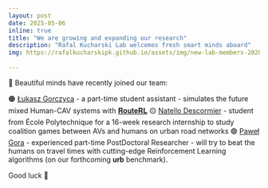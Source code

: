 ```yaml
---
layout: post
date: 2025-05-06
inline: true
title: "We are growing and expanding our research"
description: "Rafal Kucharski Lab welcomes fresh smart minds aboard"
img: https://rafalkucharskipk.github.io/assets/img/new-lab-members-202025.jpg
      
---
```


🧠 Beautiful minds have recently joined our team:

🟠 [Łukasz Gorczyca](https://www.rafalkucharskilab.pl/research/lukasz_gorczyca/) - a part-time student assistant - simulates the future mixed Human-CAV systems with [𝐑𝐨𝐮𝐭𝐞𝐑𝐋](https://lnkd.in/decCKCWJ)
🟡 [Natello Descormier](https://www.linkedin.com/in/natello-descormier-777112248/) - student from École Polytechnique for a 16-week research internship to study coalition games between AVs and humans on urban road networks
🟢 [Paweł Gora](https://www.linkedin.com/in/pawelgora/) - experienced part-time PostDoctoral Researcher - will try to beat the humans on travel times with cutting-edge Reinforcement Learning algorithms (on our forthcoming 𝐮𝐫𝐛 benchmark).

Good luck 👊

